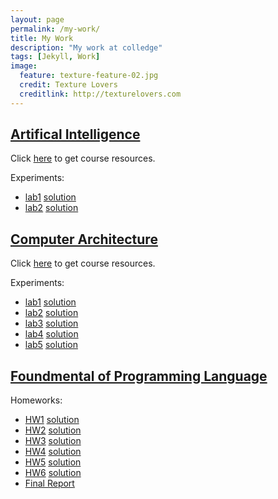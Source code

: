 ```yaml
---
layout: page
permalink: /my-work/
title: My Work 
description: "My work at colledge"
tags: [Jekyll, Work]
image:
  feature: texture-feature-02.jpg
  credit: Texture Lovers
  creditlink: http://texturelovers.com
---
```


## [Artifical Intelligence](http://staff.ustc.edu.cn/~linlixu/ai2014spring/)
Click [here](./pdf/ai/ppt/) to get course resources.

Experiments:
- [lab1](./pdf/ai/lab/lab1) [solution](./pdf/ai/lab/lab1.rar)
- [lab2](./pdf/ai/lab/lab2) [solution](./pdf/ai/lab/lab2.rar)

## [Computer Architecture](http://202.38.79.82:8940/index.html)
Click [here](./pdf/ca/ppt/) to get course resources.

Experiments:
- [lab1](./pdf/ca/lab/lab1.rar) [solution](./pdf/ca/lab/PB11011058_昂伟_lab1.rar)
- [lab2](./pdf/ca/lab/lab2.rar) [solution](./pdf/ca/lab/PB11011058_昂伟_lab2.rar)
- [lab3](./pdf/ca/lab/lab3.rar) [solution](./pdf/ca/lab/PB11011058_昂伟_lab3.rar)
- [lab4](./pdf/ca/lab/lab4.rar) [solution](./pdf/ca/lab/PB11011058_昂伟_lab4.rar)
- [lab5](./pdf/ca/lab/lab5.rar) [solution](./pdf/ca/lab/PB11011058_昂伟_lab5.rar)

## [Foundmental of Programming Language](http://staff.ustc.edu.cn/~xyfeng/teaching/FOPL/)

Homeworks:
- [HW1](./pdf/fopl/hw1) [solution](./pdf/fopl/ans1.pdf)
- [HW2](./pdf/fopl/hw2) [solution](./pdf/fopl/ans2.pdf)
- [HW3](./pdf/fopl/hw3) [solution](./pdf/fopl/ans3.pdf)
- [HW4](./pdf/fopl/hw4) [solution](./pdf/fopl/ans4.pdf)
- [HW5](./pdf/fopl/hw5) [solution](./pdf/fopl/ans5.pdf)
- [HW6](./pdf/fopl/hw6) [solution](./pdf/fopl/ans6.pdf)
- [Final Report](./pdf/fopl/final.pdf)
